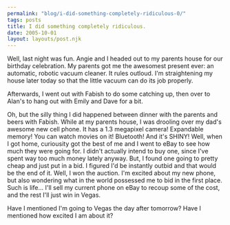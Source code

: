 ```yaml
---
permalink: "blog/i-did-something-completely-ridiculous-0/"
tags: posts
title: I did something completely ridiculous.
date: 2005-10-01
layout: layouts/post.njk
---
```


Well, last night was fun. Angie and I headed out to my parents house for our birthday celebration. My parents got me the awesomest present ever: an automatic, robotic vacuum cleaner. It rules outloud. I'm straightening my house later today so that the little vacuum can do its job properly. 

Afterwards, I went out with Fabish to do some catching up, then over to Alan's to hang out with Emily and Dave for a bit. 

Oh, but the silly thing I did happened between dinner with the parents and beers with Fabish. While at my parents house, I was drooling over my dad's awesome new cell phone. It has a 1.3 megapixel camera! Expandable memory! You can watch movies on it! Bluetooth! And it's SHINY! Well, when I got home, curiousity got the best of me and I went to eBay to see how much they were going for. I didn't actually intend to buy one, since I've spent way too much money lately anyway. But, I found one going to pretty cheap and just put in a bid. I figured I'd be instantly outbid and that would be the end of it. Well, I won the auction. I'm excited about my new phone, but also wondering what in the world possessed me to bid in the first place. Such is life... I'll sell my current phone on eBay to recoup some of the cost, and the rest I'll just win in Vegas. 

Have I mentioned I'm going to Vegas the day after tomorrow? Have I mentioned how excited I am about it?